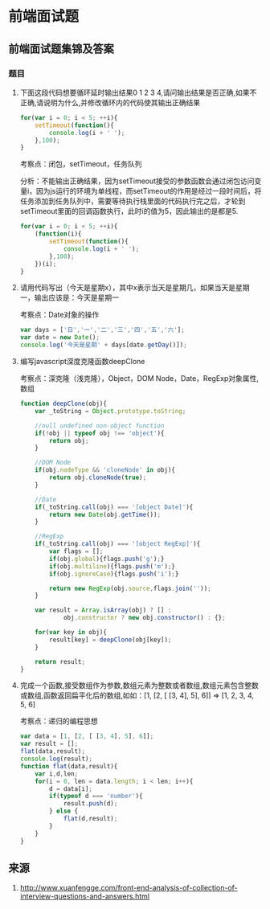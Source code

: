 # 前端面试题

## 前端面试题集锦及答案

### 题目

1. 下面这段代码想要循环延时输出结果0 1 2 3 4,请问输出结果是否正确,如果不正确,请说明为什么,并修改循环内的代码使其输出正确结果

    ```javascript
    for(var i = 0; i < 5; ++i){
        setTimeout(function(){
            console.log(i + ' ');
        },100);
    }
    ```

    考察点：闭包，setTimeout，任务队列

    分析：不能输出正确结果，因为setTimeout接受的参数函数会通过闭包访问变量i，因为js运行的环境为单线程，而setTimeout的作用是经过一段时间后，将任务添加到任务队列中，需要等待执行栈里面的代码执行完之后，才轮到setTimeout里面的回调函数执行，此时i的值为5，因此输出的是都是5.

    ```javascript
    for(var i = 0; i < 5; ++i){
        (function(i){
            setTimeout(function(){
                console.log(i + ' ');
            },100);
        })(i);
    }
    ```

2. 请用代码写出（今天是星期x），其中x表示当天是星期几，如果当天是星期一，输出应该是：今天是星期一

    考察点：Date对象的操作

    ```javascript
    var days = ['日','一','二','三','四','五','六'];
    var date = new Date();
    console.log('今天是星期' + days[date.getDay()]);
    ```

3. 编写javascript深度克隆函数deepClone

    考察点：深克隆（浅克隆），Object，DOM Node，Date，RegExp对象属性,数组

    ```javascript
    function deepClone(obj){
        var _toString = Object.prototype.toString;

        //null undefined non-object function
        if(!obj || typeof obj !== 'object'){
            return obj;
        }

        //DOM Node
        if(obj.nodeType && 'cloneNode' in obj){
            return obj.cloneNode(true);
        }

        //Date
        if(_toString.call(obj) === '[object Date]'){
            return new Date(obj.getTime());
        }

        //RegExp
        if(_toString.call(obj) === '[object RegExp]'){
            var flags = [];
            if(obj.global){flags.push('g');}
            if(obj.multiline){flags.push('m');}
            if(obj.ignoreCase){flags.push('i');}

            return new RegExp(obj.source,flags.join(''));
        }

        var result = Array.isArray(obj) ? [] :
                obj.constructor ? new obj.constructor() : {};

        for(var key in obj){
            result[key] = deepClone(obj[key]);
        }

        return result;
    }
    ```

4. 完成一个函数,接受数组作为参数,数组元素为整数或者数组,数组元素包含整数或数组,函数返回扁平化后的数组,如如：[1, [2, [ [3, 4], 5], 6]] => [1, 2, 3, 4, 5, 6]

    考察点：递归的编程思想

    ```javascript
    var data = [1, [2, [ [3, 4], 5], 6]];
    var result = [];
    flat(data,result);
    console.log(result);
    function flat(data,result){
        var i,d,len;
        for(i = 0, len = data.length; i < len; i++){
            d = data[i];
            if(typeof d === 'number'){
                result.push(d);
            } else {
                flat(d,result);
            }
        }
    }
    ```

## 来源

1. http://www.xuanfengge.com/front-end-analysis-of-collection-of-interview-questions-and-answers.html
